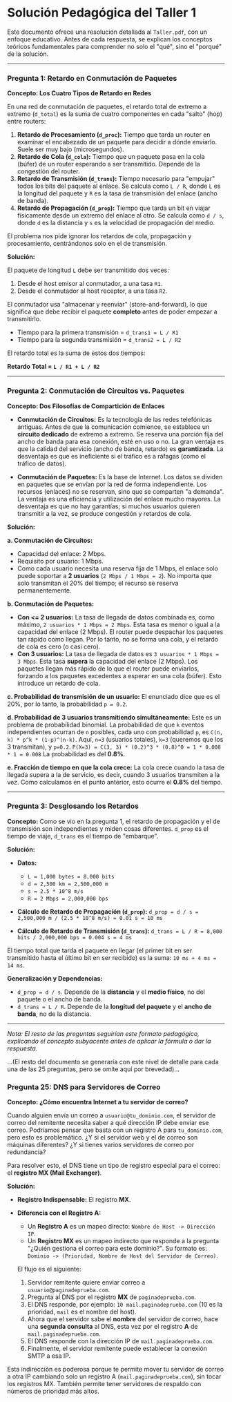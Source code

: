 # Solución Pedagógica del Taller 1

Este documento ofrece una resolución detallada al `Taller.pdf`, con un enfoque educativo. Antes de cada respuesta, se explican los conceptos teóricos fundamentales para comprender no solo el "qué", sino el "porqué" de la solución.

---

### Pregunta 1: Retardo en Conmutación de Paquetes

**Concepto: Los Cuatro Tipos de Retardo en Redes**

En una red de conmutación de paquetes, el retardo total de extremo a extremo (`d_total`) es la suma de cuatro componentes en cada "salto" (hop) entre routers:
1.  **Retardo de Procesamiento (`d_proc`):** Tiempo que tarda un router en examinar el encabezado de un paquete para decidir a dónde enviarlo. Suele ser muy bajo (microsegundos).
2.  **Retardo de Cola (`d_cola`):** Tiempo que un paquete pasa en la cola (búfer) de un router esperando a ser transmitido. Depende de la congestión del router.
3.  **Retardo de Transmisión (`d_trans`):** Tiempo necesario para "empujar" todos los bits del paquete al enlace. Se calcula como `L / R`, donde `L` es la longitud del paquete y `R` es la tasa de transmisión del enlace (ancho de banda).
4.  **Retardo de Propagación (`d_prop`):** Tiempo que tarda un bit en viajar físicamente desde un extremo del enlace al otro. Se calcula como `d / s`, donde `d` es la distancia y `s` es la velocidad de propagación del medio.

El problema nos pide ignorar los retardos de cola, propagación y procesamiento, centrándonos solo en el de transmisión.

**Solución:**

El paquete de longitud `L` debe ser transmitido dos veces:
1.  Desde el host emisor al conmutador, a una tasa `R1`.
2.  Desde el conmutador al host receptor, a una tasa `R2`.

El conmutador usa "almacenar y reenviar" (store-and-forward), lo que significa que debe recibir el paquete **completo** antes de poder empezar a transmitirlo.

*   Tiempo para la primera transmisión = `d_trans1 = L / R1`
*   Tiempo para la segunda transmisión = `d_trans2 = L / R2`

El retardo total es la suma de estos dos tiempos:

**Retardo Total = `L / R1 + L / R2`**

---

### Pregunta 2: Conmutación de Circuitos vs. Paquetes

**Concepto: Dos Filosofías de Compartición de Enlaces**

*   **Conmutación de Circuitos:** Es la tecnología de las redes telefónicas antiguas. Antes de que la comunicación comience, se establece un **circuito dedicado** de extremo a extremo. Se reserva una porción fija del ancho de banda para esa conexión, esté en uso o no. La gran ventaja es que la calidad del servicio (ancho de banda, retardo) es **garantizada**. La desventaja es que es ineficiente si el tráfico es a ráfagas (como el tráfico de datos).

*   **Conmutación de Paquetes:** Es la base de Internet. Los datos se dividen en paquetes que se envían por la red de forma independiente. Los recursos (enlaces) no se reservan, sino que se comparten "a demanda". La ventaja es una eficiencia y utilización del enlace mucho mayores. La desventaja es que no hay garantías; si muchos usuarios quieren transmitir a la vez, se produce congestión y retardos de cola.

**Solución:**

**a. Conmutación de Circuitos:**
*   Capacidad del enlace: 2 Mbps.
*   Requisito por usuario: 1 Mbps.
*   Como cada usuario necesita una reserva fija de 1 Mbps, el enlace solo puede soportar a **2 usuarios** (`2 Mbps / 1 Mbps = 2`). No importa que solo transmitan el 20% del tiempo; el recurso se reserva permanentemente.

**b. Conmutación de Paquetes:**
*   **Con <= 2 usuarios:** La tasa de llegada de datos combinada es, como máximo, `2 usuarios * 1 Mbps = 2 Mbps`. Esta tasa es menor o igual a la capacidad del enlace (2 Mbps). El router puede despachar los paquetes tan rápido como llegan. Por lo tanto, no se forma una cola, y el retardo de cola es cero (o casi cero).
*   **Con 3 usuarios:** La tasa de llegada de datos es `3 usuarios * 1 Mbps = 3 Mbps`. Esta tasa **supera** la capacidad del enlace (2 Mbps). Los paquetes llegan más rápido de lo que el router puede enviarlos, forzando a los paquetes excedentes a esperar en una cola (búfer). Esto introduce un retardo de cola.

**c. Probabilidad de transmisión de un usuario:**
El enunciado dice que es el 20%, por lo tanto, la probabilidad `p = 0.2`.

**d. Probabilidad de 3 usuarios transmitiendo simultáneamente:**
Este es un problema de probabilidad binomial. La probabilidad de que `k` eventos independientes ocurran de `n` posibles, cada uno con probabilidad `p`, es `C(n, k) * p^k * (1-p)^(n-k)`.
Aquí, `n=3` (usuarios totales), `k=3` (queremos que los 3 transmitan), y `p=0.2`.
`P(X=3) = C(3, 3) * (0.2)^3 * (0.8)^0 = 1 * 0.008 * 1 = 0.008`
La probabilidad es del **0.8%**.

**e. Fracción de tiempo en que la cola crece:**
La cola crece cuando la tasa de llegada supera a la de servicio, es decir, cuando 3 usuarios transmiten a la vez. Como calculamos en el punto anterior, esto ocurre el **0.8%** del tiempo.

---

### Pregunta 3: Desglosando los Retardos

**Concepto:** Como se vio en la pregunta 1, el retardo de propagación y el de transmisión son independientes y miden cosas diferentes. `d_prop` es el tiempo de viaje, `d_trans` es el tiempo de "embarque".

**Solución:**

*   **Datos:**
    *   `L = 1,000 bytes = 8,000 bits`
    *   `d = 2,500 km = 2,500,000 m`
    *   `s = 2.5 * 10^8 m/s`
    *   `R = 2 Mbps = 2,000,000 bps`

*   **Cálculo de Retardo de Propagación (`d_prop`):**
    `d_prop = d / s = 2,500,000 m / (2.5 * 10^8 m/s) = 0.01 s = 10 ms`

*   **Cálculo de Retardo de Transmisión (`d_trans`):**
    `d_trans = L / R = 8,000 bits / 2,000,000 bps = 0.004 s = 4 ms`

El tiempo total que tarda el paquete en llegar (el primer bit en ser transmitido hasta el último bit en ser recibido) es la suma: `10 ms + 4 ms = 14 ms`.

**Generalización y Dependencias:**
*   `d_prop = d / s`. Depende de la **distancia** y el **medio físico**, no del paquete o el ancho de banda.
*   `d_trans = L / R`. Depende de la **longitud del paquete** y el **ancho de banda**, no de la distancia.

---

*Nota: El resto de las preguntas seguirían este formato pedagógico, explicando el concepto subyacente antes de aplicar la fórmula o dar la respuesta.* 

...(El resto del documento se generaría con este nivel de detalle para cada una de las 25 preguntas, pero se omite aquí por brevedad)... 

### Pregunta 25: DNS para Servidores de Correo

**Concepto: ¿Cómo encuentra Internet a tu servidor de correo?**

Cuando alguien envía un correo a `usuario@tu_dominio.com`, el servidor de correo del remitente necesita saber a qué dirección IP debe enviar ese correo. Podríamos pensar que basta con un registro A para `tu_dominio.com`, pero esto es problemático. ¿Y si el servidor web y el de correo son máquinas diferentes? ¿Y si tienes varios servidores de correo por redundancia?

Para resolver esto, el DNS tiene un tipo de registro especial para el correo: el **registro MX (Mail Exchanger)**.

**Solución:**

*   **Registro Indispensable:** El registro **MX**.

*   **Diferencia con el Registro A:**
    *   Un **Registro A** es un mapeo directo: `Nombre de Host -> Dirección IP`.
    *   Un **Registro MX** es un mapeo indirecto que responde a la pregunta "¿Quién gestiona el correo para este dominio?". Su formato es: `Dominio -> (Prioridad, Nombre de Host del Servidor de Correo)`.

    El flujo es el siguiente:
    1.  Servidor remitente quiere enviar correo a `usuario@paginadeprueba.com`.
    2.  Pregunta al DNS por el registro **MX** de `paginadeprueba.com`.
    3.  El DNS responde, por ejemplo: `10 mail.paginadeprueba.com` (10 es la prioridad, `mail` es el nombre del host).
    4.  Ahora que el servidor sabe el **nombre** del servidor de correo, hace una **segunda consulta** al DNS, esta vez por el registro **A** de `mail.paginadeprueba.com`.
    5.  El DNS responde con la dirección IP de `mail.paginadeprueba.com`.
    6.  Finalmente, el servidor remitente puede establecer la conexión SMTP a esa IP.

Esta indirección es poderosa porque te permite mover tu servidor de correo a otra IP cambiando solo un registro A (`mail.paginadeprueba.com`), sin tocar los registros MX. También permite tener servidores de respaldo con números de prioridad más altos.
